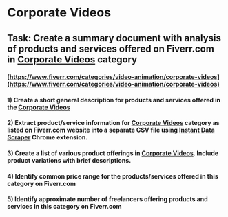 # Corporate Videos
## Task: Create a summary document with analysis of products and services offered on Fiverr.com in [Corporate Videos](https://www.fiverr.com/categories/video-animation/corporate-videos) category
#### [https://www.fiverr.com/categories/video-animation/corporate-videos](https://www.fiverr.com/categories/video-animation/corporate-videos)
#### 1) Create a short general description for products and services offered in the [Corporate Videos](https://www.fiverr.com/categories/video-animation/corporate-videos)
#### 2) Extract product/service information for [Corporate Videos](https://www.fiverr.com/categories/video-animation/corporate-videos) category as listed on Fiverr.com website into a separate CSV file using [Instant Data Scraper](https://chrome.google.com/webstore/detail/instant-data-scraper/ofaokhiedipichpaobibbnahnkdoiiah) Chrome extension.
#### 3) Create a list of various product offerings in [Corporate Videos](https://www.fiverr.com/categories/video-animation/corporate-videos). Include product variations with brief descriptions.
#### 4) Identify common price range for the products/services offered in this category on Fiverr.com
#### 5) Identify approximate number of freelancers offering products and services in this category on Fiverr.com
